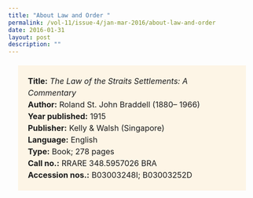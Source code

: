 ```yaml
---
title: "About Law and Order "
permalink: /vol-11/issue-4/jan-mar-2016/about-law-and-order
date: 2016-01-31
layout: post
description: ""
---
```

<span style="background-colour: #fdf5e6; padding: 20px; margin: 20px; background:#fdf5e6; display:block; font-size:1rem; line-height:1.5rem;"> 
	<b>Title:</b> <i>The Law of the Straits Settlements: A Commentary</i><br>
<b>Author:</b> Roland St. John Braddell (1880–
1966)<br>
<b>Year published:</b> 1915<br>
<b>Publisher:</b> Kelly & Walsh (Singapore)<br>
<b>Language:</b> English<br>
<b>Type:</b> Book; 278 pages<br>
<b>Call no.:</b> RRARE 348.5957026 BRA<br>
<b>Accession nos.:</b> B03003248I; B03003252D
</span>
